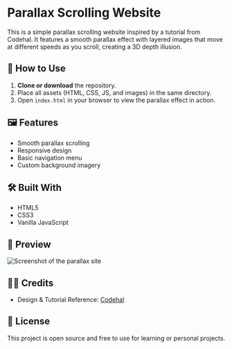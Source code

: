 # Parallax Scrolling Website

This is a simple parallax scrolling website inspired by a tutorial from Codehal. It features a smooth parallax effect with layered images that move at different speeds as you scroll, creating a 3D depth illusion.

## 🚀 How to Use

1. **Clone or download** the repository.
2. Place all assets (HTML, CSS, JS, and images) in the same directory.
3. Open `index.html` in your browser to view the parallax effect in action.

## 🖼 Features

-   Smooth parallax scrolling
-   Responsive design
-   Basic navigation menu
-   Custom background imagery

## 🛠 Built With

-   HTML5
-   CSS3
-   Vanilla JavaScript

## 📸 Preview

![Screenshot of the parallax site](preview.png)

## 👨‍💻 Credits

-   Design & Tutorial Reference: [Codehal](https://youtu.be/kmM6mqvnxcs?si=ZfpqIC-TouYRm3uA)

## 📄 License

This project is open source and free to use for learning or personal projects.
